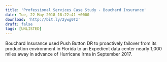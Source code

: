 ```yaml
---
title: 'Professional Services Case Study - Bouchard Insurance'
date: Tue, 22 May 2018 18:22:41 +0000
download: 'http://bit.ly/2ywg0Tz'
draft: false
tags: [UNLISTED]
---
```


Bouchard Insurance used Push Button DR to proactively failover from its production environment in Florida to an Expedient data center nearly 1,000 miles away in advance of Hurricane Irma in September 2017.